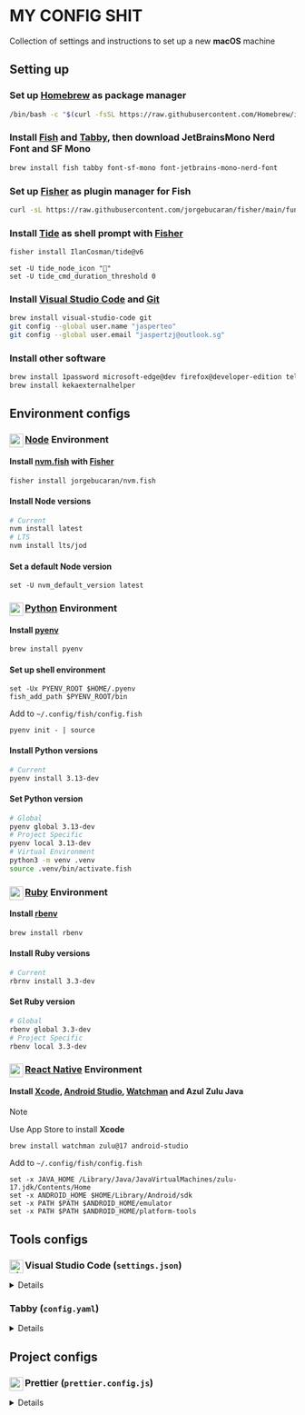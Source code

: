 <!-- markdownlint-disable MD033 -->

# MY CONFIG SHIT

Collection of settings and instructions to set up a new **macOS** machine

## Setting up

### Set up [Homebrew](https://brew.sh) as package manager

```sh
/bin/bash -c "$(curl -fsSL https://raw.githubusercontent.com/Homebrew/install/HEAD/install.sh)"
```

### Install [Fish](https://fishshell.com) and [Tabby](https://tabby.sh), then download JetBrainsMono Nerd Font and SF Mono

```sh
brew install fish tabby font-sf-mono font-jetbrains-mono-nerd-font
```

### Set up [Fisher](https://github.com/jorgebucaran/fisher) as plugin manager for Fish

```sh
curl -sL https://raw.githubusercontent.com/jorgebucaran/fisher/main/functions/fisher.fish | source && fisher install jorgebucaran/fisher
```

### Install [Tide](https://github.com/IlanCosman/tide) as shell prompt with [Fisher](https://github.com/jorgebucaran/fisher)

```sh
fisher install IlanCosman/tide@v6
```

```fish
set -U tide_node_icon "󰎙"
set -U tide_cmd_duration_threshold 0
```

### Install [Visual Studio Code](https://code.visualstudio.com) and [Git](https://git-scm.com)

```sh
brew install visual-studio-code git
git config --global user.name "jasperteo"
git config --global user.email "jaspertzj@outlook.sg"
```

### Install other software

```sh
brew install 1password microsoft-edge@dev firefox@developer-edition telegram raycast macs-fan-control rectangle keka cloudflare-warp iina
brew install kekaexternalhelper
```

## Environment configs

### <img src="https://cdn.svgporn.com/logos/nodejs-icon.svg" align=left height="24" alt="node-js" /> [Node](https://nodejs.org) Environment

#### Install [nvm.fish](https://github.com/jorgebucaran/nvm.fish) with [Fisher](https://github.com/jorgebucaran/fisher)

```sh
fisher install jorgebucaran/nvm.fish
```

#### Install Node versions

```sh
# Current
nvm install latest
# LTS
nvm install lts/jod
```

#### Set a default Node version

```fish
set -U nvm_default_version latest
```

### <img src="https://cdn.svgporn.com/logos/python.svg" align=left height="24" alt="python" /> [Python](https://www.python.org) Environment

#### Install [pyenv](https://github.com/pyenv/pyenv)

```sh
brew install pyenv
```

#### Set up shell environment

```fish
set -Ux PYENV_ROOT $HOME/.pyenv
fish_add_path $PYENV_ROOT/bin
```

Add to `~/.config/fish/config.fish`

```fish
pyenv init - | source
```

#### Install Python versions

```sh
# Current
pyenv install 3.13-dev
```

#### Set Python version

```sh
# Global
pyenv global 3.13-dev
# Project Specific
pyenv local 3.13-dev
# Virtual Environment
python3 -m venv .venv
source .venv/bin/activate.fish
```

### <img src="https://cdn.svgporn.com/logos/ruby.svg" align=left height="24" alt="ruby" /> [Ruby](https://www.ruby-lang.org) Environment

#### Install [rbenv](https://github.com/rbenv/rbenv)

```sh
brew install rbenv
```

#### Install Ruby versions

```sh
# Current
rbrnv install 3.3-dev
```

#### Set Ruby version

```sh
# Global
rbenv global 3.3-dev
# Project Specific
rbenv local 3.3-dev
```

### <img src="https://cdn.svgporn.com/logos/react.svg" align=left height="24" alt="react" icon="react" /> [React Native](https://reactnative.dev) Environment

#### Install [Xcode](https://developer.apple.com/xcode), [Android Studio](https://developer.android.com/studio), [Watchman](https://github.com/facebook/watchman) and Azul Zulu Java

> [!NOTE]
> Use App Store to install **Xcode**

```sh
brew install watchman zulu@17 android-studio
```

Add to `~/.config/fish/config.fish`

```fish
set -x JAVA_HOME /Library/Java/JavaVirtualMachines/zulu-17.jdk/Contents/Home
set -x ANDROID_HOME $HOME/Library/Android/sdk
set -x PATH $PATH $ANDROID_HOME/emulator
set -x PATH $PATH $ANDROID_HOME/platform-tools
```

## Tools configs

### <img src="https://cdn.svgporn.com/logos/visual-studio-code.svg" align=left height="24" alt="visual-studio-code" /> Visual Studio Code (`settings.json`)

<details>

```json
{
  "workbench.colorTheme": "Default Dark Modern",
  "workbench.iconTheme": "catppuccin-mocha",
  "workbench.productIconTheme": "icons-carbon",
  "terminal.integrated.fontFamily": "'SF Mono', 'JetBrainsMono Nerd Font', Menlo, monospace",
  "terminal.integrated.defaultProfile.osx": "fish",
  "terminal.external.osxExec": "Tabby.app",
  "editor.fontFamily": "'Jasper Iosevka', 'SF Mono', 'JetBrainsMono Nerd Font', Menlo, monospace",
  "editor.fontLigatures": true,
  "editor.defaultFormatter": "esbenp.prettier-vscode",
  "editor.formatOnPaste": true,
  "editor.formatOnSave": true,
  "editor.linkedEditing": true,
  "editor.quickSuggestions": {
    "comments": "on",
    "strings": "on"
  },
  "editor.tabCompletion": "on",
  "editor.tabSize": 2,
  "files.associations": {
    "*.css": "tailwindcss"
  },
  "database-client.autoSync": true,
  "totalTypeScript.hideBasicTips": true,
  "javascript.experimental.updateImportsOnPaste": true,
  "typescript.experimental.updateImportsOnPaste": true,
  "typescript.preferences.preferTypeOnlyAutoImports": true,
  "telemetry.telemetryLevel": "error",
  "database-client.telemetry.usesOnlineServices": false,
  "gitlens.telemetry.enabled": false,
  "postman.telemetry.enabled": false
}
```

</details>

### Tabby (`config.yaml`)

<details>

```yaml
hotkeys:
  copy-current-path: []
  ctrl-c:
    - Ctrl-C
  copy:
    - ⌘-C
  paste:
    - ⌘-V
  clear:
    - ⌘-K
  select-all:
    - ⌘-A
  zoom-in:
    - ⌘-=
    - ⌘-Shift-=
  zoom-out:
    - ⌘--
    - ⌘-Shift--
  reset-zoom:
    - ⌘-0
  home:
    - ⌘-Left
    - Home
  end:
    - ⌘-Right
    - End
  previous-word:
    - ⌥-Left
  next-word:
    - ⌥-Right
  delete-previous-word:
    - ⌥-Backspace
  delete-line:
    - ⌘-Backspace
  delete-next-word:
    - ⌥-Delete
  search:
    - ⌘-F
  pane-focus-all:
    - ⌘-Shift-I
  focus-all-tabs:
    - ⌘-⌥-Shift-I
  scroll-to-top:
    - Shift-PageUp
  scroll-up:
    - ⌥-PageUp
  scroll-down:
    - ⌥-PageDown
  scroll-to-bottom:
    - Shift-PageDown
  restart-telnet-session: []
  restart-ssh-session: []
  launch-winscp: []
  settings-tab: {}
  settings:
    - ⌘-,
  serial:
    - Alt-K
  restart-serial-session: []
  new-tab:
    - ⌘-T
  toggle-window:
    - Ctrl-Space
  new-window:
    - ⌘-N
  profile: {}
  profile-selectors: {}
  toggle-fullscreen:
    - Ctrl+⌘+F
  close-tab:
    - ⌘-W
  reopen-tab:
    - ⌘-Shift-T
  toggle-last-tab: []
  rename-tab:
    - ⌘-R
  next-tab:
    - Ctrl-Tab
  previous-tab:
    - Ctrl-Shift-Tab
  move-tab-left:
    - ⌘-Shift-Left
  move-tab-right:
    - ⌘-Shift-Right
  rearrange-panes:
    - Ctrl-Shift
  tab-1:
    - ⌘-1
  tab-2:
    - ⌘-2
  tab-3:
    - ⌘-3
  tab-4:
    - ⌘-4
  tab-5:
    - ⌘-5
  tab-6:
    - ⌘-6
  tab-7:
    - ⌘-7
  tab-8:
    - ⌘-8
  tab-9:
    - ⌘-9
  tab-10: []
  duplicate-tab: []
  restart-tab: []
  reconnect-tab: []
  disconnect-tab: []
  explode-tab:
    - ⌘-Shift-.
  combine-tabs:
    - ⌘-Shift-,
  tab-11: []
  tab-12: []
  tab-13: []
  tab-14: []
  tab-15: []
  tab-16: []
  tab-17: []
  tab-18: []
  tab-19: []
  tab-20: []
  split-right:
    - ⌘-Shift-D
  split-bottom:
    - ⌘-D
  split-left: []
  split-top: []
  pane-nav-right:
    - ⌘-⌥-Right
  pane-nav-down:
    - ⌘-⌥-Down
  pane-nav-up:
    - ⌘-⌥-Up
  pane-nav-left:
    - ⌘-⌥-Left
  pane-nav-previous:
    - ⌘-⌥-[
  pane-nav-next:
    - ⌘-⌥-]
  pane-nav-1: []
  pane-nav-2: []
  pane-nav-3: []
  pane-nav-4: []
  pane-nav-5: []
  pane-nav-6: []
  pane-nav-7: []
  pane-nav-8: []
  pane-nav-9: []
  pane-maximize:
    - ⌘-⌥-Enter
  close-pane:
    - ⌘-Shift-W
  pane-increase-vertical: []
  pane-decrease-vertical: []
  pane-increase-horizontal: []
  pane-decrease-horizontal: []
  profile-selector:
    - ⌘-E
  switch-profile:
    - ⌘-Shift-E
  command-selector:
    - ⌘-Shift-P
terminal:
  frontend: xterm-webgl
  fontSize: 12
  fontWeight: 400
  fontWeightBold: 700
  fallbackFont: JetBrainsMono Nerd Font
  linePadding: 0
  bell: "off"
  bracketedPaste: true
  background: theme
  ligatures: true
  cursor: block
  cursorBlink: false
  hideTabIndex: false
  showTabProfileIcon: false
  hideCloseButton: false
  hideTabOptionsButton: false
  rightClick: menu
  pasteOnMiddleClick: true
  copyOnSelect: false
  copyAsHTML: true
  scrollOnInput: true
  altIsMeta: false
  wordSeparator: ' ()[]{}''"'
  colorScheme:
    name: Tabby Default
    foreground: "#cacaca"
    background: "#171717"
    cursor: "#bbbbbb"
    colors:
      - "#000000"
      - "#ff615a"
      - "#b1e969"
      - "#ebd99c"
      - "#5da9f6"
      - "#e86aff"
      - "#82fff7"
      - "#dedacf"
      - "#313131"
      - "#f58c80"
      - "#ddf88f"
      - "#eee5b2"
      - "#a5c7ff"
      - "#ddaaff"
      - "#b7fff9"
      - "#ffffff"
  lightColorScheme:
    name: Tabby Default Light
    foreground: "#4d4d4c"
    background: "#ffffff"
    cursor: "#4d4d4c"
    colors:
      - "#000000"
      - "#c82829"
      - "#718c00"
      - "#eab700"
      - "#4271ae"
      - "#8959a8"
      - "#3e999f"
      - "#ffffff"
      - "#000000"
      - "#c82829"
      - "#718c00"
      - "#eab700"
      - "#4271ae"
      - "#8959a8"
      - "#3e999f"
      - "#ffffff"
  customColorSchemes: []
  warnOnMultilinePaste: true
  searchRegexAlwaysEnabled: false
  searchOptions:
    regex: false
    wholeWord: false
    caseSensitive: false
  detectProgress: true
  scrollbackLines: 25000
  drawBoldTextInBrightColors: true
  sixel: true
  minimumContrastRatio: 4
  trimWhitespaceOnPaste: true
  font: SF Mono
  autoOpen: true
  useConPTY: true
  environment: {}
  setComSpec: false
  profile: local:opthomebrewbinfish
  showBuiltinProfiles: true
  showRecentProfiles: 3
  paneResizeStep: 0.1
  focusFollowsMouse: false
  identification: null
ssh:
  warnOnClose: false
  winSCPPath: null
  agentType: auto
  agentPath: null
  x11Display: null
  knownHosts: []
  verifyHostKeys: true
configSync:
  configID: null
  auto: false
  parts:
    hotkeys: true
    appearance: true
    vault: true
clickableLinks:
  modifier: null
accessibility:
  animations: true
appearance:
  dock: "off"
  dockScreen: current
  dockFill: 0.5
  dockSpace: 1
  dockHideOnBlur: false
  dockAlwaysOnTop: true
  flexTabs: false
  tabsLocation: top
  tabsInFullscreen: false
  cycleTabs: true
  theme: Follow the color scheme
  frame: thin
  css: "/* * { color: blue !important; } */"
  vibrancyType: blur
  lastTabClosesWindow: false
  spaciness: 1
  colorSchemeMode: dark
  vibrancy: true
  opacity: 0.9
profiles: []
groups: []
profileDefaults:
  ssh:
    disableDynamicTitle: true
recoverTabs: true
enableAnalytics: false
enableWelcomeTab: false
electronFlags:
  - - force_discrete_gpu
    - "0"
enableAutomaticUpdates: true
hideTray: false
version: 7
vault: null
encrypted: false
enableExperimentalFeatures: false
commandBlacklist: []
providerBlacklist: []
profileBlacklist: []
hacks:
  disableGPU: false
  disableVibrancyWhileDragging: false
  enableFluentBackground: false
language: null
defaultQuickConnectProvider: ssh
pluginBlacklist: []
```

</details>

## Project configs

### <img src="https://cdn.simpleicons.org/prettier" align=left height="24" alt="prettier" /> Prettier (`prettier.config.js`)

<details>

```js
/** @type {import("prettier").Config} */
const prettierConfig = {
  // tailwindFunctions: ["cn", "cva"],
  // plugins: ["prettier-plugin-tailwindcss"],
  trailingComma: "es5",
  tabWidth: 2,
  semi: true,
  singleQuote: false,
  useTabs: true,
  bracketSpacing: true,
  printWidth: 80,
};

export default prettierConfig;
```

</details>
